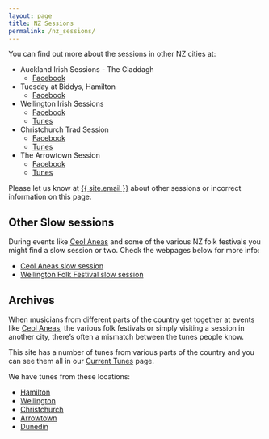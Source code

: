 ```yaml
---
layout: page
title: NZ Sessions
permalink: /nz_sessions/
---
```


You can find out more about the sessions in other NZ cities at:

  * Auckland Irish Sessions - The Claddagh
    * <a href="https://www.facebook.com/groups/1461764424153462/">Facebook</a>
  * Tuesday at Biddys, Hamilton
    * <a href="https://www.facebook.com/Tuesday-at-Biddys-Hamilton-134702863269582/">Facebook</a>
  * Wellington Irish Sessions
    * <a href="https://www.facebook.com/groups/WellingtonSession">Facebook</a>
    * <a href="/">Tunes</a>
  * Christchurch Trad Session
    * <a href="https://www.facebook.com/groups/2002032703369140/">Facebook</a>
    * <a href="/christchurch/">Tunes</a>
  * The Arrowtown Session
    * <a href="https://www.facebook.com/The-Arrowtown-Session-722234104591565/">Facebook</a>
    * <a href="/arrowtown/">Tunes</a>

Please let us know at <a href="mailto:{{ site.email }}">{{ site.email }}</a> about other sessions or incorrect information on this page.

Other Slow sessions
-------------------

During events like <a href="http://www.irishmusic.org.nz/">Ceol Aneas</a> and some
of the various NZ folk festivals you might find a slow session or two. Check the webpages below for more info:

* <a href="/ceolaneas/">Ceol Aneas slow session</a>
* <a href="/wellyfest/">Wellington Folk Festival slow session</a>

Archives
--------

When musicians from different parts of the country get together at events like <a href="http://www.irishmusic.org.nz/">Ceol Aneas</a>, the various folk festivals or simply visiting a session in another city, there’s often a mismatch between the tunes people know.

This site has a number of tunes from various parts of the country and you can see them all in our <a href="/tunes_archive/">Current Tunes</a> page.

We have tunes from these locations:

  * <a href="/tunes_archive?location=Hamilton&submit=Select">Hamilton</a>
  * <a href="/tunes_archive?location=Wellington&submit=Select">Wellington</a>
  * <a href="/tunes_archive?location=Christchurch&submit=Select">Christchurch</a>
  * <a href="/tunes_archive?location=Arrowtown&submit=Select">Arrowtown</a>
  * <a href="/tunes_archive?location=Dunedin&submit=Select">Dunedin</a>
